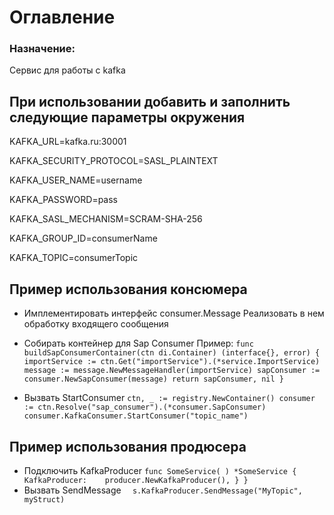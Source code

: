 # Оглавление

### Назначение:

Сервис для работы с kafka

## При использовании добавить и заполнить следующие параметры окружения
KAFKA_URL=kafka.ru:30001 

KAFKA_SECURITY_PROTOCOL=SASL_PLAINTEXT 

KAFKA_USER_NAME=username 

KAFKA_PASSWORD=pass 

KAFKA_SASL_MECHANISM=SCRAM-SHA-256 

KAFKA_GROUP_ID=consumerName 

KAFKA_TOPIC=consumerTopic


## Пример использования консюмера

* Имплементировать интерфейс consumer.Message Реализовать в нем обработку входящего сообщения
* Собирать контейнер для Sap Consumer Пример:
  `func buildSapConsumerContainer(ctn di.Container) (interface{}, error) { importService := ctn.Get("importService").(*service.ImportService)
  message := message.NewMessageHandler(importService)
  sapConsumer := consumer.NewSapConsumer(message)
  return sapConsumer, nil }`

* Вызвать StartConsumer
  `ctn, _ := registry.NewContainer()
  consumer := ctn.Resolve("sap_consumer").(*consumer.SapConsumer)
  consumer.KafkaConsumer.StartConsumer("topic_name")`

## Пример использования продюсера
* Подключить KafkaProducer
`func SomeService(
) *SomeService {
KafkaProducer:    producer.NewKafkaProducer(),
}
}`
* Вызвать SendMessage
`  s.KafkaProducer.SendMessage("MyTopic", myStruct)`